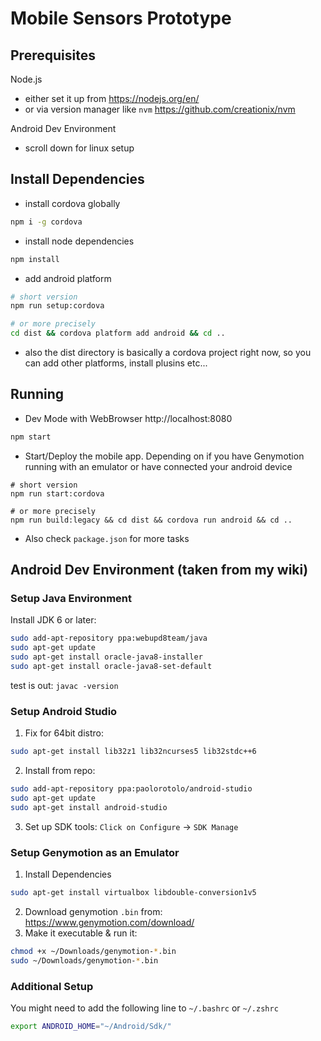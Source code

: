 # Mobile Sensors Prototype

## Prerequisites
Node.js
- either set it up from https://nodejs.org/en/
- or via version manager like `nvm` https://github.com/creationix/nvm

Android Dev Environment
- scroll down for linux setup

## Install Dependencies
- install cordova globally
```sh
npm i -g cordova
```
- install node dependencies
```sh
npm install
```
- add android platform
```sh
# short version
npm run setup:cordova

# or more precisely
cd dist && cordova platform add android && cd ..
```
- also the dist directory is basically a cordova project right now, so you can add other platforms, install plusins etc...

## Running
- Dev Mode with WebBrowser http://localhost:8080
```sh
npm start
```
- Start/Deploy the mobile app. Depending on if you have Genymotion running with an emulator or have connected your android device
```
# short version
npm run start:cordova

# or more precisely
npm run build:legacy && cd dist && cordova run android && cd ..
```
- Also check `package.json` for more tasks

## Android Dev Environment (taken from my wiki)

### Setup Java Environment
Install JDK 6 or later:
```sh
sudo add-apt-repository ppa:webupd8team/java
sudo apt-get update
sudo apt-get install oracle-java8-installer
sudo apt-get install oracle-java8-set-default
```
test is out: `javac -version`

### Setup Android Studio
1. Fix for 64bit distro:
```sh
sudo apt-get install lib32z1 lib32ncurses5 lib32stdc++6
```
2. Install from repo:
```sh
sudo add-apt-repository ppa:paolorotolo/android-studio
sudo apt-get update
sudo apt-get install android-studio
```
3. Set up SDK tools: `Click on Configure` -> `SDK Manage`

### Setup Genymotion as an Emulator
1. Install Dependencies
```sh
sudo apt-get install virtualbox libdouble-conversion1v5
```
2. Download genymotion `.bin` from: https://www.genymotion.com/download/
3. Make it executable & run it:
```sh
chmod +x ~/Downloads/genymotion-*.bin
sudo ~/Downloads/genymotion-*.bin
```

### Additional Setup
You might need to add the following line to `~/.bashrc` or `~/.zshrc`
```sh
export ANDROID_HOME="~/Android/Sdk/"
```
